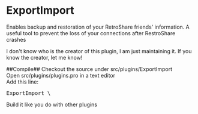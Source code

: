 ExportImport
============

Enables backup and restoration of your RetroShare friends' information. A useful tool to prevent the loss of your connections after RestroShare crashes

I don't know who is the creator of this plugin, I am just maintaining it. If you know the creator, let me know!

##Compile##
Checkout the source under src/plugins/ExportImport  
Open src/plugins/plugins.pro in a text editor  
Add this line: 
<pre>
ExportImport \
</pre>
Build it like you do with other plugins
